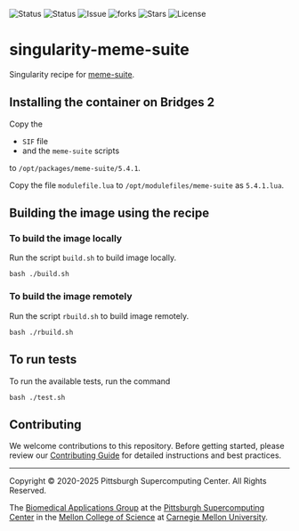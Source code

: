 ![Status](https://github.com/pscedu/singularity-meme-suite/actions/workflows/main.yml/badge.svg)
![Status](https://github.com/pscedu/singularity-meme-suite/actions/workflows/pretty.yml/badge.svg)
![Issue](https://img.shields.io/github/issues/pscedu/singularity-meme-suite)
![forks](https://img.shields.io/github/forks/pscedu/singularity-meme-suite)
![Stars](https://img.shields.io/github/stars/pscedu/singularity-meme-suite)
![License](https://img.shields.io/github/license/pscedu/singularity-meme-suite)

# singularity-meme-suite
Singularity recipe for [meme-suite](https://meme-suite.org/meme/).

## Installing the container on Bridges 2
Copy the

* `SIF` file
* and the `meme-suite` scripts

to `/opt/packages/meme-suite/5.4.1`.

Copy the file `modulefile.lua` to `/opt/modulefiles/meme-suite` as `5.4.1.lua`.

## Building the image using the recipe
### To build the image locally
Run the script `build.sh` to build image locally.

```
bash ./build.sh
```

### To build the image remotely
Run the script `rbuild.sh` to build image remotely.

```
bash ./rbuild.sh
```

## To run tests
To run the available tests, run the command

```
bash ./test.sh
```
## Contributing
We welcome contributions to this repository. Before getting started, please review our [Contributing Guide](https://raw.githubusercontent.com/pscedu/singularity-report/refs/heads/main/CONTRIBUTING.md) for detailed instructions and best practices.

---
Copyright © 2020-2025 Pittsburgh Supercomputing Center. All Rights Reserved.

The [Biomedical Applications Group](https://www.psc.edu/biomedical-applications/) at the [Pittsburgh Supercomputing
Center](http://www.psc.edu) in the [Mellon College of Science](https://www.cmu.edu/mcs/) at [Carnegie Mellon University](http://www.cmu.edu).
